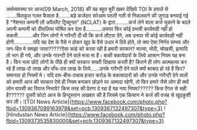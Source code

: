 अर्थव्यवस्था पर आज(09 March, 2018) की यह बहुत बुरी खबर देखिये
TOI के हवाले से .......बिलकुल गलत फैसला है........बड़े कर्जदार सरेआम पतली गली से निकलवाने की जुगाड़ बनवाई गई है "नैशनल कम्पनी लौ अपैल्लैट ट्रिब्यूनल" (NCLAT) के द्वारा.........कर्ज लेने वाला कर्ज चुकाने के बदले अपनी कम्पनी को दीवालिया घोषित कर देता है...........उसपर फिर कोई प्रभावी कार्यवाही नहीं हो सकती..........और जिन लोगों ने गारैन्टी दी थी कि कर्ज लौटवा देंगे, अब उनपर भी कोई कार्यवाही नहीं होगी.............यदि यह देश के पैसे न होकर खुद के पैसे उधार मे दिये होते, तो क्या ऐसा निर्णय सम्भव और जन-हित मे समझा जाता?????ऐसा काहे को करवा रही है हमारी सरकार? माल्या, मोदी, चोखसी, इत्यादि तो भाग ही गये, और उनके गारन्टी देने वाले मजा मा हैं। बाकी बकायेदारों के लिये आसान नियम यह बना है। फिर भला छोटे लोगों के पीछे ही क्यों सरकार सख्ती दिखाया करती है? कितने ही लोग आत्महत्या कर रहे हैं लाख-दो लाख और पाँच-दस लाख के लिये......उनके गारैन्टी देने वाले क्यों बरबाद हो रहे हैं फिर? समानता हो नियमों मे। यदि दस-बीस-पचास हजार करोड़ के बकायादारों को और उनके गारैन्टी देने वालों को हमारी आज की सरकार ऐसे ही नियम बनाकर छोड़ने पर आमादा रहेगी, तो फिर हमारे जैसे लोग ही क्यों लोन वापसी का रिवाज निभाये? किस तरह की प्रेरणा दे रहा है यह नया नियम?????? किस ऐंगल से सही है?????? दूसरी फोटो आज के हिन्दुस्तान अखबार की है जिसमे एक किसान ने कर्ज की वजह से खुदकुशी कर ली।
![TOI News Article]{https://www.facebook.com/photo.php?fbid=1309367089163978&set=pcb.1309367132497307&type=3}
![Hindustan News Article]{https://www.facebook.com/photo.php?fbid=1309373535830000&set=pcb.1309367132497307&type=3}
